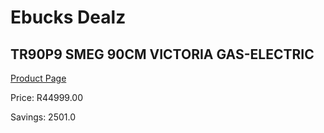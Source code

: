 
# Ebucks Dealz
## TR90P9 SMEG 90CM VICTORIA GAS-ELECTRIC
[Product Page](https://www.ebucks.com/web/shop/productSelected.do?prodId=358489955&catId=704989856)

Price: R44999.00

Savings: 2501.0


	